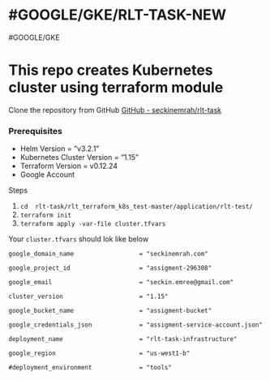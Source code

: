 # #GOOGLE/GKE/RLT-TASK-NEW
#GOOGLE/GKE

# This repo creates Kubernetes cluster using terraform module
Clone the repository from GitHub 
[GitHub - seckinemrah/rlt-task](https://github.com/seckinemrah/rlt-task)

### Prerequisites

* Helm Version                             = ”v3.2.1”
* Kubernetes Cluster Version    = “1.15”
* Terraform Version                      = v0.12.24
* Google Account

Steps

1. `cd  rlt-task/rlt_terraform_k8s_test-master/application/rlt-test/`
2. `terraform init`
3. `terraform apply -var-file cluster.tfvars`


Your `cluster.tfvars` should lok like below

```
google_domain_name                  = "seckinemrah.com"

google_project_id                   = "assigment-296308"

google_email                        = "seckin.emree@gmail.com"

cluster_version                     = "1.15"

google_bucket_name                  = "assigment-bucket"

google_credentials_json             = "assigment-service-account.json"

deployment_name                     = "rlt-task-infrastructure"

google_region                       = "us-west1-b"

#deployment_environment             = "tools"

```



